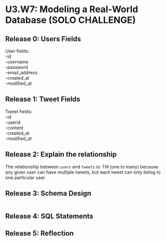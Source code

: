 # U3.W7: Modeling a Real-World Database (SOLO CHALLENGE)

## Release 0: Users Fields
User fields:<br>
-id<br>
-username<br>
-password<br>
-email_address<br>
-created_at<br>
-modified_at<br>

## Release 1: Tweet Fields
Tweet fields:<br>
-id<br>
-userid<br>
-content<br>
-created_at<br>
-modified_at<br>

## Release 2: Explain the relationship
The relationship between `users` and `tweets` is: 
1:N (one to many) because any given user can have multiple tweets, but each tweet can only belog to one particular user.

## Release 3: Schema Design
<img src="/axprin/phase_0_unit_3/week_7/imgs/iScreen Shot 2014-05-13 at 8.11.27 PM.png" alt="" /></a>

## Release 4: SQL Statements
<!-- Include your SQL Statements. How can you make markdown files show blocks of code? -->

## Release 5: Reflection
<!-- Be sure to add your reflection here!!! -->